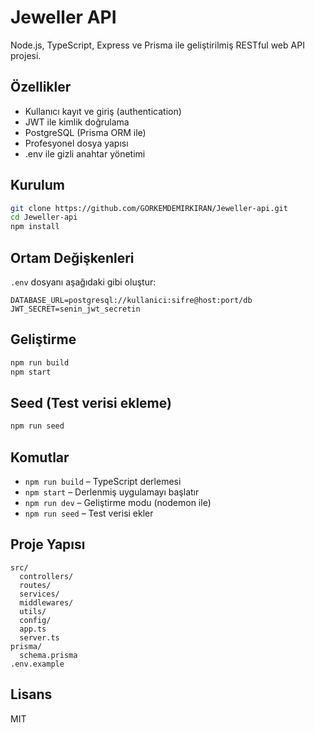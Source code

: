 # Jeweller API

Node.js, TypeScript, Express ve Prisma ile geliştirilmiş RESTful web API projesi.

## Özellikler

- Kullanıcı kayıt ve giriş (authentication)
- JWT ile kimlik doğrulama
- PostgreSQL (Prisma ORM ile)
- Profesyonel dosya yapısı
- .env ile gizli anahtar yönetimi

## Kurulum

```bash
git clone https://github.com/GORKEMDEMIRKIRAN/Jeweller-api.git
cd Jeweller-api
npm install
```

## Ortam Değişkenleri

`.env` dosyanı aşağıdaki gibi oluştur:

```
DATABASE_URL=postgresql://kullanici:sifre@host:port/db
JWT_SECRET=senin_jwt_secretin
```

## Geliştirme

```bash
npm run build
npm start
```

## Seed (Test verisi ekleme)

```bash
npm run seed
```

## Komutlar

- `npm run build` – TypeScript derlemesi
- `npm start` – Derlenmiş uygulamayı başlatır
- `npm run dev` – Geliştirme modu (nodemon ile)
- `npm run seed` – Test verisi ekler

## Proje Yapısı

```
src/
  controllers/
  routes/
  services/
  middlewares/
  utils/
  config/
  app.ts
  server.ts
prisma/
  schema.prisma
.env.example
```

## Lisans

MIT


